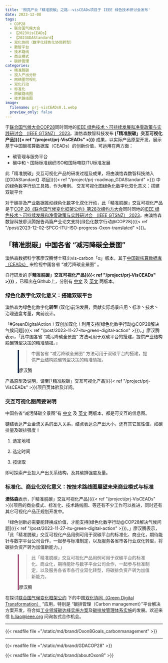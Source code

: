 ```yaml
---
title: '照亮产业「精准脱碳」之路--visCEADs项目于 IEEE 绿色技术研讨会发布'
date: 2023-12-08
tags:
  - COP28
  - 联合国气候大会
  - 【2023VisCEADs】
  - 【2023GDAStandard】
  - 双化协同（数字化绿色化协同转型）
  - 数智平台
  - 技术路线
  - 商业模式
  - 碳排管理
categories:
  - 精准脱碳
  - 投入产出分析
  - 网络图可视化
  - 双化行动
  - 标准化
  - 脱碳路线图
  - 技术路线图
image:
  filename: prj-visCEADs0.1.webp
  preview_only: false
---
```


于[联合国气候大会COP28](https://www.cop28.com/)同时同地的[IEEE 绿色技术丶可持续发展和净零政策与实践研讨会 （IEEE GTSNZ） 2023](https://gtsnz.org/)，澳恪森数智科技发布 **[「精准脱碳」交互可视化产品]({{< ref "/project/prj-VisCEADs" >}})** 成果，以实际产品原型开发，展示基于中国碳核算数据库（CEADs）的创新价值，可运用在两方面：

* 碳管理与服务平台
* 碳中和丶国际标准组织ISO和国际电联ITU标准发展

此「精准脱碳」交互可视化产品的研发过程及成果，将由澳恪森数智科技纳入[【GDAStandard】项目]({{< ref "/project/prj-roadmap_GDAStandard" >}})
中的绿色数字行动工具箱，作为用例。
交互可视化图绿色化数字化双化意义：搭建双碳平台

<!--more-->

对于碳排及产业数据推动绿色化数字化双化行动，此「精准脱碳」交互可视化产品是于[COP 28《联合国气候变化框架公约》第28次缔约方大会](https://www.mee.gov.cn/xxgk/hjyw/202311/t20231101_1044710.shtml)同时同地的[IEEE 绿色技术丶可持续发展和净零政策与实践研讨会 （IEEE GTSNZ） 2023](https://gtsnz.org/)，由澳恪森数智科技廖汉腾报告两篇产业论文支持[绿色化数字行动@COP28]({{< ref "/post/2023-12-02-SPCG-ITU-ISO-progress-Oxon-translated" >}})。

## 「精准脱碳」中国各省 “减污降碳全景图”

澳恪森数据科学家廖汉腾博士释出vis-carbon「α」版本，其于[中国碳核算数据库（CEADs）](https://www.ceads.net.cn/)
来检视中国各省 “减污降碳全景图” 。

自行研发的
**[「精准脱碳」交互可视化产品]({{< ref "/project/prj-VisCEADs" >}})** ，已释出在Github上，分别有 [中文](/visualization/prj-visCEADs/index.zh.html)  及 [英文](/visualization/prj-visCEADs/index.en.html) 两版本。

### 绿色化数字化双化意义：搭建双碳平台

澳恪森为<span class="highlight-container highlight-green"><span class="highlight">绿色化</span></span><span class="highlight-container highlight-yellow"><span class="highlight">数字化</span></span>**转型** 
(双化)前沿发展，贡献实际场景应用丶标准丶技术丶治理通盘考量，向前设计。

「#GreenDigitalAction！双创加双化！利用支持[绿色化数字行动@COP28解决气候问题]({{< ref "/post/2023-11-27-itu-green-digital-action" >}})，」廖汉腾表示，「此中国各省 “减污降碳全景图” 方法可用于双碳平台的搭建，提供产业结构脱碳转型决策的精准情报。」

<figure class="bg-white p-3 rounded mb-0" style="border-left: .25rem solid #002147;">
            <blockquote class="blockquote pb-2">
              <p>
                中国各省 “减污降碳全景图” 方法可用于双碳平台的搭建，提供产业结构脱碳转型决策的精准情报。
              </p>
            </blockquote>
            <figcaption class="blockquote-footer mb-0 font-italic">
              廖汉腾
            </figcaption>
 </figure>


产品原型及说明，请至[「精准脱碳」交互可视化产品]({{< ref "/project/prj-VisCEADs" >}})项目页体验及详阅。

### 交互可视化图简要说明

中国各省“减污降碳全景图”有 [中文](/visualization/prj-visCEADs/index.zh.html)  及 [英文](/visualization/prj-visCEADs/index.en.html) 两版本，都是可交互的信息图。

链结表达产业金流关系的出入关系，结点表达总产出大小，还有其它属性值，如碳排量及碳排强度！

1. 选定地域

2. 选定时间

3. 按读取

即可探索产业投入产出关系结构，及其碳排强度及量。

### 标准化、商业化双化意义：按技术路线图展望未来商业模式与标准

**澳恪森**表示，[「精准脱碳」交互可视化产品]({{< ref "/project/prj-VisCEADs" >}})项目的商业模式、标准化、技术路线图、等还有不少工作可以推进，同时还有其它可视化产品正规划开发中。

「绿色创新必需要能转换成价值，才能支持[绿色化数字行动@COP28解决气候问题]({{< ref "/post/2023-11-27-itu-green-digital-action" >}})，」廖汉腾表示，「此「精准脱碳」交互可视化产品用例可用于双碳平台的标准化、商业化，期待能针与数字平台公司合作，一起参与标准制定，以及服务各省市各行业双化转型，将碳排负资产转为加值新能力。」

<figure class="bg-white p-3 rounded mb-0" style="border-left: .25rem solid #a34e78;">
            <blockquote class="blockquote pb-2">
              <p>
                此「精准脱碳」交互可视化产品用例可用于双碳平台的标准化、商业化，期待能针与数字平台公司合作，一起参与标准制定，以及服务各省市各行业双化转型，将碳排负资产转为加值新能力。
              </p>
            </blockquote>
            <figcaption class="blockquote-footer mb-0 font-italic">
              廖汉腾
            </figcaption>
 </figure>

在探讨[联合国气候变化框架公约](https://unfccc.int/sites/default/files/convchin.pdf)
下的中国[双化协同（Green Digital Transformation）](https://m.gmw.cn/2023-02/26/content_1303295710.htm)
”应用，特别是 “碳排管理（Carbon management）”平台解决方案开发，符合如[工业领域碳达峰实施方案](https://www.gov.cn/gongbao/content/2022/content_5717004.htm)及[碳排放管理体系实施](http://bzh.scjgj.beijing.gov.cn/bzh/apifile/file/2021/20210325/f4451779-29b3-491d-ac72-cfe29b5f53b2.PDF)的发展。欢迎来信 h.liao@ieee.org 问询各式合作机会。

---

{{< readfile file ="/static/md/brand/Oxon8Goals_carbonmanagement" >}}

---

{{< readfile file ="/static/md/brand/GDACOP28" >}}

{{< readfile file ="/static/md/brand/aboutOxon8" >}}